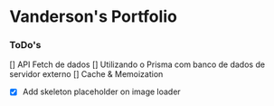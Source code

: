 # Vanderson's Portfolio

### ToDo's
[] API Fetch de dados
[] Utilizando o Prisma com banco de dados de servidor externo
[] Cache & Memoization

- [x] Add skeleton placeholder on image loader